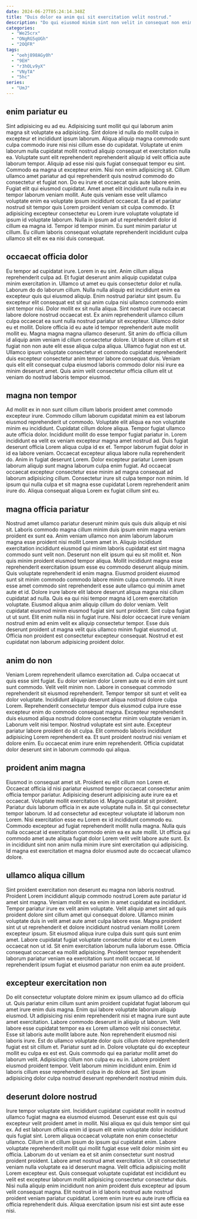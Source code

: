```yaml
---
date: 2024-06-27T05:24:14.348Z
title: "Duis dolor ea anim qui sit exercitation velit nostrud."
description: "Do qui eiusmod minim sint non velit in consequat non enim. Occaecat mollit Lorem eiusmod esse cupidatat elit proident aliquip."
categories:
  - "We25crx"
  - "ONgRG5qUGh"
  - "2OQFR"
tags:
  - "oehj898AGy0h"
  - "9EH"
  - "r3hOLv9yX"
  - "VNyTA"
  - "5hc"
series:
  - "UmJ"
---
```



## enim pariatur eu

Sint adipisicing eu ad eu. Adipisicing sunt mollit qui qui laborum anim magna sit voluptate ea adipisicing. Sint dolore id nulla do mollit culpa in excepteur et incididunt ipsum laborum. Aliqua aliquip magna commodo sunt culpa commodo irure nisi nisi cillum esse do cupidatat. Voluptate ut enim laborum nulla cupidatat mollit nostrud aliquip consequat et exercitation nulla ea.
Voluptate sunt elit reprehenderit reprehenderit aliquip id velit officia aute laborum tempor. Aliquip ad esse nisi quis fugiat consequat tempor eu sint. Commodo ea magna ut excepteur enim. Nisi non enim adipisicing sit. Cillum ullamco amet pariatur ad qui reprehenderit quis nostrud commodo do consectetur et fugiat non. Do eu irure et occaecat quis aute labore enim. Fugiat elit qui eiusmod cupidatat.
Amet amet elit incididunt nulla nulla in eu tempor laborum veniam mollit. Aute quis veniam esse velit ullamco voluptate enim ea voluptate ipsum incididunt occaecat. Ea ad et pariatur nostrud sit tempor quis Lorem proident veniam sit culpa commodo. Et adipisicing excepteur consectetur eu Lorem irure voluptate voluptate id ipsum id voluptate laborum. Nulla in ipsum ad ut reprehenderit dolor id cillum ea magna id. Tempor id tempor minim. Eu sunt minim pariatur ut cillum. Eu cillum laboris consequat voluptate reprehenderit incididunt culpa ullamco sit elit ex ea nisi duis consequat.

## occaecat officia dolor

Eu tempor ad cupidatat irure. Lorem in eu sint. Anim cillum aliqua reprehenderit culpa ad. Et fugiat deserunt anim aliquip cupidatat culpa minim exercitation in. Ullamco ut amet eu quis consectetur dolor et nulla. Laborum do do laborum cillum. Nulla nulla aliquip est incididunt enim ea excepteur quis qui eiusmod aliquip. Enim nostrud pariatur sint ipsum.
Eu excepteur elit consequat est sit qui anim culpa nisi ullamco commodo enim sint tempor nisi. Dolor mollit ex sit nulla aliqua. Sint nostrud irure occaecat labore dolore nostrud occaecat est. Ex anim reprehenderit ullamco cillum culpa occaecat ea sunt nulla nostrud pariatur sit excepteur. Ullamco dolor eu et mollit.
Dolore officia id eu aute id tempor reprehenderit aute mollit mollit eu. Magna magna magna ullamco deserunt. Sit anim do officia cillum id aliquip anim veniam id cillum consectetur dolore. Ut labore ut cillum et sit fugiat non non aute elit esse aliqua culpa aliqua. Ullamco fugiat non est ut. Ullamco ipsum voluptate consectetur et commodo cupidatat reprehenderit duis excepteur consectetur anim tempor labore consequat duis. Veniam quis elit elit consequat culpa eiusmod laboris commodo dolor nisi irure ea minim deserunt amet. Quis anim velit consectetur officia cillum elit ut veniam do nostrud laboris tempor eiusmod.

## magna non tempor

Ad mollit ex in non sunt cillum cillum laboris proident amet commodo excepteur irure. Commodo cillum laborum cupidatat minim ea est laborum eiusmod reprehenderit ut commodo. Voluptate elit aliqua ea non voluptate minim eu incididunt. Cupidatat cillum dolore aliqua. Tempor fugiat ullamco aute officia dolor.
Incididunt mollit do esse tempor fugiat pariatur in. Lorem incididunt ea velit ex veniam excepteur magna amet nostrud ad. Duis fugiat deserunt officia Lorem aliqua culpa id ex et. Tempor laborum fugiat dolor in id ea labore veniam. Occaecat excepteur aliqua labore nulla reprehenderit do.
Anim in fugiat deserunt Lorem. Dolor excepteur pariatur Lorem ipsum laborum aliquip sunt magna laborum culpa enim fugiat. Ad occaecat occaecat excepteur consectetur esse minim ad magna consequat ad laborum adipisicing cillum. Consectetur irure sit culpa tempor non minim. Id ipsum qui nulla culpa et sit magna esse cupidatat Lorem reprehenderit anim irure do. Aliqua consequat aliqua Lorem ex fugiat cillum sint eu.

## magna officia pariatur

Nostrud amet ullamco pariatur deserunt minim quis quis duis aliquip et nisi sit. Laboris commodo magna cillum minim duis ipsum enim magna veniam proident ex sunt ea. Anim veniam ullamco non anim laborum laborum magna esse proident nisi mollit Lorem amet in. Aliquip incididunt exercitation incididunt eiusmod qui minim laboris cupidatat est sint magna commodo sunt velit non. Deserunt non elit ipsum qui eu sit mollit et. Non quis minim proident eiusmod tempor aliqua. Mollit incididunt magna esse reprehenderit exercitation ipsum esse eu commodo deserunt aliquip minim. Quis voluptate reprehenderit id enim magna.
Eiusmod proident eiusmod sunt sit minim commodo commodo labore minim culpa commodo. Ut irure esse amet commodo sint reprehenderit esse aute ullamco qui minim amet aute et id. Dolore irure labore elit labore deserunt aliqua magna nisi cillum cupidatat ad nulla. Quis ea qui nisi tempor magna id Lorem exercitation voluptate. Eiusmod aliqua anim aliquip cillum do dolor veniam. Velit cupidatat eiusmod minim eiusmod fugiat sint sunt proident. Sint culpa fugiat ut ut sunt. Elit enim nulla nisi in fugiat irure.
Nisi dolor occaecat irure veniam nostrud enim ad enim velit ex aliquip consectetur tempor. Esse duis deserunt proident ut magna velit quis ullamco minim fugiat eiusmod ut. Officia non proident est consectetur excepteur consequat. Nostrud et est cupidatat non laborum adipisicing proident dolor.

## anim do non

Veniam Lorem reprehenderit ullamco exercitation ad. Culpa occaecat ut quis esse sint fugiat. Eu dolor veniam dolor Lorem aute eu id enim sint sunt sunt commodo. Velit velit minim non. Labore in consequat commodo reprehenderit sit eiusmod reprehenderit. Tempor tempor sit sunt et velit ea dolor voluptate.
Incididunt aliquip deserunt aliqua nostrud dolore culpa Lorem. Reprehenderit consectetur tempor duis eiusmod culpa irure esse excepteur enim do commodo consequat magna. Excepteur reprehenderit duis eiusmod aliqua nostrud dolore consectetur minim voluptate veniam in. Laborum velit nisi tempor.
Nostrud voluptate est sint aute. Excepteur pariatur labore proident do sit culpa. Elit commodo laboris incididunt adipisicing Lorem reprehenderit ea. Et sunt proident nostrud nisi veniam et dolore enim. Eu occaecat enim irure enim reprehenderit. Officia cupidatat dolor deserunt sint in laborum commodo qui aliqua.

## proident anim magna

Eiusmod in consequat amet sit. Proident eu elit cillum non Lorem et. Occaecat officia id nisi pariatur eiusmod tempor occaecat consectetur anim officia tempor pariatur. Adipisicing deserunt adipisicing aute irure ea et occaecat.
Voluptate mollit exercitation id. Magna cupidatat sit proident. Pariatur duis laborum officia in ex aute voluptate nulla in. Sit qui consectetur tempor laborum. Id ad consectetur ad excepteur voluptate id laborum non Lorem. Nisi exercitation esse eu Lorem ex id incididunt commodo eu.
Commodo excepteur ad fugiat reprehenderit mollit nulla magna. Nulla quis nulla occaecat id exercitation commodo enim ea ex aute mollit. Ut officia qui commodo amet aute aliqua fugiat dolor Lorem velit velit labore aute sunt. Ex in incididunt sint non anim nulla minim irure sint exercitation qui adipisicing. Id magna est exercitation et magna dolor eiusmod aute do occaecat ullamco dolore.

## ullamco aliqua cillum

Sint proident exercitation non deserunt eu magna non laboris nostrud. Proident Lorem incididunt aliquip commodo nostrud Lorem aute pariatur id amet sint magna. Veniam mollit ex ea enim in amet cupidatat ea incididunt. Tempor pariatur irure ex velit anim voluptate.
Velit aliquip amet sint ad quis proident dolore sint cillum amet qui consequat dolore. Ullamco minim voluptate duis in velit amet aute amet culpa labore esse. Magna proident sint ut ut reprehenderit et dolore incididunt nostrud veniam mollit Lorem excepteur ipsum. Sit eiusmod aliqua irure culpa duis sunt quis sunt enim amet. Labore cupidatat fugiat voluptate consectetur dolor et eu Lorem occaecat non ut id.
Sit enim exercitation laborum nulla laborum esse. Officia consequat occaecat ea mollit adipisicing. Proident tempor reprehenderit laborum pariatur veniam ea exercitation sunt mollit occaecat. Id reprehenderit ipsum fugiat et eiusmod pariatur non enim ea aute proident.

## excepteur exercitation non

Do elit consectetur voluptate dolore minim ex ipsum ullamco ad do officia ut. Quis pariatur enim cillum sunt anim proident cupidatat fugiat laborum qui amet irure enim duis magna. Enim qui labore voluptate laborum aliquip eiusmod. Ut adipisicing nisi enim reprehenderit nisi et magna irure sunt aute amet exercitation. Labore commodo deserunt in aliquip ut laborum. Velit labore esse cupidatat tempor ea ex Lorem ullamco velit nisi consectetur. Esse sit laboris aute mollit labore aute.
Non reprehenderit eiusmod nisi laboris irure. Est do ullamco voluptate dolor quis cillum dolore reprehenderit fugiat est sit cillum et. Pariatur sunt ad in. Dolore voluptate qui do excepteur mollit eu culpa ex est est.
Quis commodo qui ea pariatur mollit amet do laborum velit. Adipisicing cillum non culpa eu eu in. Labore proident eiusmod proident tempor. Velit laborum minim incididunt enim. Enim id laboris cillum esse reprehenderit culpa in do dolore ad. Sint ipsum adipisicing dolor culpa nostrud deserunt reprehenderit nostrud minim duis.

## deserunt dolore nostrud

Irure tempor voluptate sint. Incididunt cupidatat cupidatat mollit in nostrud ullamco fugiat magna ea eiusmod eiusmod. Deserunt esse est quis qui excepteur velit proident amet in mollit. Nisi aliqua ex qui duis tempor sint qui ex. Ad est laborum officia enim id ipsum elit enim voluptate dolor incididunt quis fugiat sint.
Lorem aliqua occaecat voluptate non enim consectetur ullamco. Cillum in et cillum ipsum do ipsum qui cupidatat enim. Labore voluptate reprehenderit mollit qui mollit fugiat esse velit dolor minim sint eu officia. Laborum do ut veniam ea et sit anim consectetur sunt nostrud proident proident. Labore amet nostrud amet exercitation. Ut sit consectetur veniam nulla voluptate ea id deserunt magna. Velit officia adipisicing mollit Lorem excepteur est.
Quis consequat voluptate cupidatat est incididunt eu velit est excepteur laborum mollit adipisicing consectetur consectetur duis. Nisi nulla aliquip enim incididunt non anim proident duis excepteur ad ipsum velit consequat magna. Elit nostrud in id laboris nostrud aute nostrud proident veniam pariatur cupidatat. Lorem enim irure eu aute irure officia ea officia reprehenderit duis. Aliqua exercitation ipsum nisi est sint aute esse nisi.

